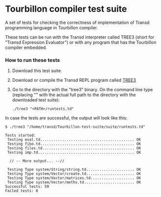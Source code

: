 # Tourbillon compiler test suite

A set of tests for checking the correctness of implementation of Transd programming language in Tourbillon compiler.

These tests can be run with the Transd interpreter called TREE3 (short for "Transd Expression Evaluator") or with any program that has the Tourbillon compiler embedded.

### How to run these tests

1. Download this test suite.

2. Download or compile the Transd REPL program called [TREE3](https://github.com/transd-lang/TREE3)

3. Go to the directory with the "tree3" binary. 
   On the command line type (replacing "<PATH>" with the actual full path to the directory with the downloaded test suite):
  
   `./tree3 "<PATH>/runtests.td"`

In case the tests are successful, the output will look like this:

```
$ ./tree3 "/home/transd/Tourbillon-test-suite/suite/runtests.td"

Tests started: 
 Testing eval.td........................................... OK
 Testing fibo.td........................................... OK
 Testing files.td.......................................... OK
 Testing imp.td............................................ OK

  // -- More output... --//

 Testing Type system/String/string.td...................... OK
 Testing Type system/Vector/create.td...................... OK
 Testing Type system/Vector/matrices.td.................... OK
 Testing Type system/Vector/meths.td....................... OK
Successful tests: 59
Failed tests: 0
